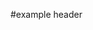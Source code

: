 #example header

<!-- blah blah blah www.youtube.com
another www.twitter.com

[link](www.instagram.com)
[anotherlink](www.github.com)

[yetanother[link]](https://www.website.com/stuff+_) sample text ()
some other text [anotherlinkwparen](https://en.wikipedia.org/wiki/) Two_pounds_(British_coin)) more sample text ()


example array
some
other
text
[anotherlinkwparen](https://en.wikipedia.org/wiki/Two_pounds_(British_coin))
sample
text
() -->
